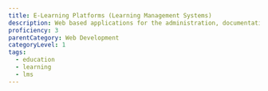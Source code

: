 ```yaml
---
title: E-Learning Platforms (Learning Management Systems)
description: Web based applications for the administration, documentation, tracking, reporting and delivery of electronic educational technology education courses or training programs.
proficiency: 3
parentCategory: Web Development 
categoryLevel: 1
tags:
  - education
  - learning
  - lms
---
```

